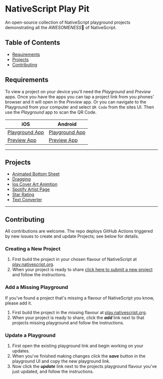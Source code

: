 [apple icon]: https://icomoon.io/icons9f9702a/13/340.svg "iOS"
[android icon]: https://icomoon.io/icons9f9702a/13/342.svg "Android"

# NativeScript Play Pit
An open-source collection of NativeScript playground projects demonstrating all the _AWESOMENESS_:metal: of NativeScript.

## Table of Contents
- [Requirements](#requirements)
- [Projects](#projects)
- [Contributing](#contributing)

## Requirements
To view a project on your device you'll need the _Playground_ and _Preview_ apps. Once you have the apps you can tap a project link from you phones' browser and it will open in the _Preview_ app. Or you can navigate to the Playground from your computer and select `QR Code` from the sites UI. Then use the _Playground_ app to scan the QR Code.

| iOS | Android |
| --- | --- |
| [Playground App](https://apps.apple.com/au/app/nativescript-playground/id1263543946) | [Playground App](https://play.google.com/store/apps/details?id=org.nativescript.play) |
| [Preview App](https://apps.apple.com/au/app/nativescript-preview/id1263543946) | [Preview App](https://play.google.com/store/apps/details?id=org.nativescript.preview) |

---

## Projects
- [Animated Bottom Sheet](projects/Animated%20Bottom%20Sheet)
- [Dragging](projects/Dragging)
- [Ios Cover Art Animtion](projects/Ios%20Cover%20Art%20Animtion)
- [Spotify Artist Page](projects/Spotify%20Artist%20Page)
- [Star Rating](projects/Star%20Rating)
- [Text Converter](projects/Text%20Converter)

---

## Contributing
<!-- Please see [CONTRIBUTING.md](https://github.com/mudlabs/NativeScript-Play-Pit/blob/master/CONTRIBUTING.md) -->
All contributions are welcome. The repo deploys GitHub Actions triggered by new issues to create and update Projects; see below for details.

### Creating a New Project
  1. First build the project in your chosen flavour of NativeScript at [play.nativescript.org](https://play.nativescript.org/). 
  2. When your project is ready to share [click here to submit a new project](https://github.com/mudlabs/NativeScript-Play-Pit/issues/new?template=issue_1_project.md) and follow the instructions.

### Add a Missing Playground
If you've found a project that's missing a flavour of NativeScript you know, please add it.
  1. First build the project in the missing flavour at [play.nativescript.org](https://play.nativescript.org/).
  2. When your project is ready to share, click the ***add*** link next to that projects missing playground and follow the instructions.

### Update a Playground
  1. First open the existing playground link and begin working on your updates.
  2. When you've finished making changes click the ***save*** button in the playground UI and copy the new playground link.
  3. Now click the ***update*** link next to the projects playground flavour you've just updated, and follow the instructions.
